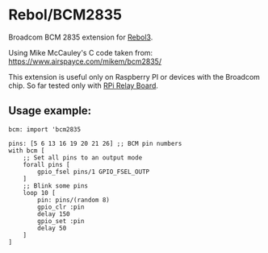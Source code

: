
# Rebol/BCM2835

Broadcom BCM 2835 extension for [Rebol3](https://github.com/Oldes/Rebol3).

Using Mike McCauley's C code taken from: https://www.airspayce.com/mikem/bcm2835/

This extension is useful only on Raspberry PI or devices with the Broadcom chip.
So far tested only with [RPi Relay Board](https://www.waveshare.com/wiki/RPi_Relay_Board_(B)).


## Usage example:
```rebol
bcm: import 'bcm2835

pins: [5 6 13 16 19 20 21 26] ;; BCM pin numbers
with bcm [
	;; Set all pins to an output mode
	forall pins	[
		gpio_fsel pins/1 GPIO_FSEL_OUTP
	]
	;; Blink some pins
	loop 10 [
		pin: pins/(random 8)
		gpio_clr :pin
		delay 150
		gpio_set :pin
		delay 50
	]
]
```
